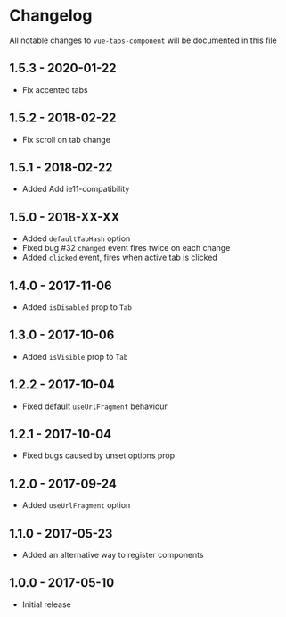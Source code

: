 # Changelog

All notable changes to `vue-tabs-component` will be documented in this file

## 1.5.3 - 2020-01-22
- Fix accented tabs

## 1.5.2 - 2018-02-22
- Fix scroll on tab change

## 1.5.1 - 2018-02-22
- Added Add ie11-compatibility

## 1.5.0 - 2018-XX-XX
- Added `defaultTabHash` option
- Fixed bug #32 `changed` event fires twice on each change
- Added `clicked` event, fires when active tab is clicked

## 1.4.0 - 2017-11-06
- Added `isDisabled` prop to `Tab`

## 1.3.0 - 2017-10-06
- Added `isVisible` prop to `Tab`

## 1.2.2 - 2017-10-04
- Fixed default `useUrlFragment` behaviour

## 1.2.1 - 2017-10-04
- Fixed bugs caused by unset options prop

## 1.2.0 - 2017-09-24
- Added `useUrlFragment` option

## 1.1.0 - 2017-05-23
- Added an alternative way to register components

## 1.0.0 - 2017-05-10
- Initial release
